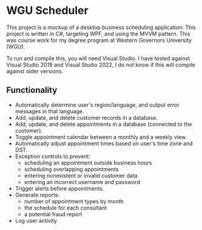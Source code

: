# WGU Scheduler

This project is a mockup of a desktop business scheduling application. This project is written in C#, targeting WPF, and using the MVVM pattern. This was course work for my degree program at Western Governors University (WGU). 

To run and compile this, you will need Visual Studio. I have tested against Visual Studio 2019 and Visual Studio 2022, I do not know if this will compile against older versions.

## Functionality

- Automatically determine user's region/language, and output error messages in that language.
- Add, update, and delete customer records in a database.
- Add, update, and delete appointments in a database (connected to the customer).
- Toggle appointment calendar between a monthly and a weekly view.
- Automatically adjust appointment times based on user's time zone and DST.
- Exception controls to prevent:
    - scheduling an appointment outside business hours
    - scheduling overlapping appointments
    - entering nonexistent or invalid customer data
    - entering an incorrect username and password
- Trigger alerts before appointments.
- Generate reports:
    - number of appointment types by month
    - the schedule for each  consultant
    - a potential fraud report
- Log user activity